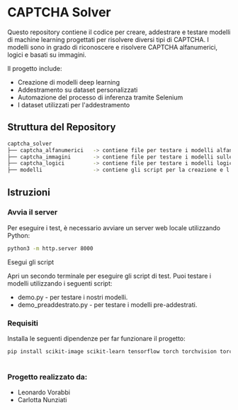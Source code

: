 # CAPTCHA Solver

Questo repository contiene il codice per creare, addestrare e testare modelli di machine learning progettati per risolvere diversi tipi di CAPTCHA. I modelli sono in grado di riconoscere e risolvere CAPTCHA alfanumerici, logici e basati su immagini.

Il progetto include:

- Creazione di modelli deep learning
- Addestramento su dataset personalizzati
- Automazione del processo di inferenza tramite Selenium
- I dataset utilizzati per l'addestramento

## Struttura del Repository

```bash
captcha_solver
├── captcha_alfanumerici   -> contiene file per testare i modelli alfanumerici (demo.py, demo_preaddestrato.py)
├── captcha_immagini       -> contiene file per testare i modelli sulle immagini (demo.py, demo_preaddestrato.py)
├── captcha_logici         -> contiene file per testare i modelli logici (demo.py, demo_preaddestrato.py)
├── modelli                -> contiene gli script per la creazione e l’addestramento dei modelli
```

## Istruzioni

### Avvia il server

Per eseguire i test, è necessario avviare un server web locale utilizzando Python:

```bash
python3 -m http.server 8000
```

Esegui gli script

Apri un secondo terminale per eseguire gli script di test. Puoi testare i modelli utilizzando i seguenti script:
- demo.py - per testare i nostri modelli.
- demo_preaddestrato.py - per testare i modelli pre-addestrati.

### Requisiti

Installa le seguenti dipendenze per far funzionare il progetto:

```bash
pip install scikit-image scikit-learn tensorflow torch torchvision torchaudio matplotlibPillow opencv-python selenium transformers -q datasets jiwer evaluate wandb pandas pydot graphviz
```
#
### Progetto realizzato da:
- Leonardo Vorabbi
- Carlotta Nunziati
